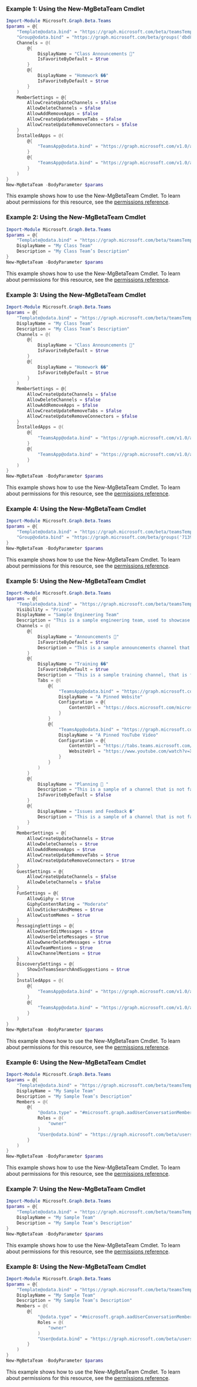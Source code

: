### Example 1: Using the New-MgBetaTeam Cmdlet
```powershell
Import-Module Microsoft.Graph.Beta.Teams
$params = @{
	"Template@odata.bind" = "https://graph.microsoft.com/beta/teamsTemplates('standard')"
	"Group@odata.bind" = "https://graph.microsoft.com/beta/groups('dbd8de4f-5d47-48da-87f1-594bed003375')"
	Channels = @(
		@{
			DisplayName = "Class Announcements 📢"
			IsFavoriteByDefault = $true
		}
		@{
			DisplayName = "Homework ��"
			IsFavoriteByDefault = $true
		}
	)
	MemberSettings = @{
		AllowCreateUpdateChannels = $false
		AllowDeleteChannels = $false
		AllowAddRemoveApps = $false
		AllowCreateUpdateRemoveTabs = $false
		AllowCreateUpdateRemoveConnectors = $false
	}
	InstalledApps = @(
		@{
			"TeamsApp@odata.bind" = "https://graph.microsoft.com/v1.0/appCatalogs/teamsApps('com.microsoft.teamspace.tab.vsts')"
		}
		@{
			"TeamsApp@odata.bind" = "https://graph.microsoft.com/v1.0/appCatalogs/teamsApps('1542629c-01b3-4a6d-8f76-1938b779e48d')"
		}
	)
}
New-MgBetaTeam -BodyParameter $params
```
This example shows how to use the New-MgBetaTeam Cmdlet.
To learn about permissions for this resource, see the [permissions reference](/graph/permissions-reference).
### Example 2: Using the New-MgBetaTeam Cmdlet
```powershell
Import-Module Microsoft.Graph.Beta.Teams
$params = @{
	"Template@odata.bind" = "https://graph.microsoft.com/beta/teamsTemplates('educationClass')"
	DisplayName = "My Class Team"
	Description = "My Class Team’s Description"
}
New-MgBetaTeam -BodyParameter $params
```
This example shows how to use the New-MgBetaTeam Cmdlet.
To learn about permissions for this resource, see the [permissions reference](/graph/permissions-reference).
### Example 3: Using the New-MgBetaTeam Cmdlet
```powershell
Import-Module Microsoft.Graph.Beta.Teams
$params = @{
	"Template@odata.bind" = "https://graph.microsoft.com/beta/teamsTemplates('educationClass')"
	DisplayName = "My Class Team"
	Description = "My Class Team’s Description"
	Channels = @(
		@{
			DisplayName = "Class Announcements 📢"
			IsFavoriteByDefault = $true
		}
		@{
			DisplayName = "Homework ��"
			IsFavoriteByDefault = $true
		}
	)
	MemberSettings = @{
		AllowCreateUpdateChannels = $false
		AllowDeleteChannels = $false
		AllowAddRemoveApps = $false
		AllowCreateUpdateRemoveTabs = $false
		AllowCreateUpdateRemoveConnectors = $false
	}
	InstalledApps = @(
		@{
			"TeamsApp@odata.bind" = "https://graph.microsoft.com/v1.0/appCatalogs/teamsApps('com.microsoft.teamspace.tab.vsts')"
		}
		@{
			"TeamsApp@odata.bind" = "https://graph.microsoft.com/v1.0/appCatalogs/teamsApps('1542629c-01b3-4a6d-8f76-1938b779e48d')"
		}
	)
}
New-MgBetaTeam -BodyParameter $params
```
This example shows how to use the New-MgBetaTeam Cmdlet.
To learn about permissions for this resource, see the [permissions reference](/graph/permissions-reference).
### Example 4: Using the New-MgBetaTeam Cmdlet
```powershell
Import-Module Microsoft.Graph.Beta.Teams
$params = @{
	"Template@odata.bind" = "https://graph.microsoft.com/beta/teamsTemplates('standard')"
	"Group@odata.bind" = "https://graph.microsoft.com/beta/groups('71392b2f-1765-406e-86af-5907d9bdb2ab')"
}
New-MgBetaTeam -BodyParameter $params
```
This example shows how to use the New-MgBetaTeam Cmdlet.
To learn about permissions for this resource, see the [permissions reference](/graph/permissions-reference).
### Example 5: Using the New-MgBetaTeam Cmdlet
```powershell
Import-Module Microsoft.Graph.Beta.Teams
$params = @{
	"Template@odata.bind" = "https://graph.microsoft.com/beta/teamsTemplates('standard')"
	Visibility = "Private"
	DisplayName = "Sample Engineering Team"
	Description = "This is a sample engineering team, used to showcase the range of properties supported by this API"
	Channels = @(
		@{
			DisplayName = "Announcements 📢"
			IsFavoriteByDefault = $true
			Description = "This is a sample announcements channel that is favorited by default. Use this channel to make important team, product, and service announcements."
		}
		@{
			DisplayName = "Training ��"
			IsFavoriteByDefault = $true
			Description = "This is a sample training channel, that is favorited by default, and contains an example of pinned website and YouTube tabs."
			Tabs = @(
				@{
					"TeamsApp@odata.bind" = "https://graph.microsoft.com/v1.0/appCatalogs/teamsApps('com.microsoft.teamspace.tab.web')"
					DisplayName = "A Pinned Website"
					Configuration = @{
						ContentUrl = "https://docs.microsoft.com/microsoftteams/microsoft-teams"
					}
				}
				@{
					"TeamsApp@odata.bind" = "https://graph.microsoft.com/v1.0/appCatalogs/teamsApps('com.microsoft.teamspace.tab.youtube')"
					DisplayName = "A Pinned YouTube Video"
					Configuration = @{
						ContentUrl = "https://tabs.teams.microsoft.com/Youtube/Home/YoutubeTab?videoId=X8krAMdGvCQ"
						WebsiteUrl = "https://www.youtube.com/watch?v=X8krAMdGvCQ"
					}
				}
			)
		}
		@{
			DisplayName = "Planning 📅 "
			Description = "This is a sample of a channel that is not favorited by default, these channels will appear in the more channels overflow menu."
			IsFavoriteByDefault = $false
		}
		@{
			DisplayName = "Issues and Feedback �"
			Description = "This is a sample of a channel that is not favorited by default, these channels will appear in the more channels overflow menu."
		}
	)
	MemberSettings = @{
		AllowCreateUpdateChannels = $true
		AllowDeleteChannels = $true
		AllowAddRemoveApps = $true
		AllowCreateUpdateRemoveTabs = $true
		AllowCreateUpdateRemoveConnectors = $true
	}
	GuestSettings = @{
		AllowCreateUpdateChannels = $false
		AllowDeleteChannels = $false
	}
	FunSettings = @{
		AllowGiphy = $true
		GiphyContentRating = "Moderate"
		AllowStickersAndMemes = $true
		AllowCustomMemes = $true
	}
	MessagingSettings = @{
		AllowUserEditMessages = $true
		AllowUserDeleteMessages = $true
		AllowOwnerDeleteMessages = $true
		AllowTeamMentions = $true
		AllowChannelMentions = $true
	}
	DiscoverySettings = @{
		ShowInTeamsSearchAndSuggestions = $true
	}
	InstalledApps = @(
		@{
			"TeamsApp@odata.bind" = "https://graph.microsoft.com/v1.0/appCatalogs/teamsApps('com.microsoft.teamspace.tab.vsts')"
		}
		@{
			"TeamsApp@odata.bind" = "https://graph.microsoft.com/v1.0/appCatalogs/teamsApps('1542629c-01b3-4a6d-8f76-1938b779e48d')"
		}
	)
}
New-MgBetaTeam -BodyParameter $params
```
This example shows how to use the New-MgBetaTeam Cmdlet.
To learn about permissions for this resource, see the [permissions reference](/graph/permissions-reference).
### Example 6: Using the New-MgBetaTeam Cmdlet
```powershell
Import-Module Microsoft.Graph.Beta.Teams
$params = @{
	"Template@odata.bind" = "https://graph.microsoft.com/beta/teamsTemplates('standard')"
	DisplayName = "My Sample Team"
	Description = "My Sample Team’s Description"
	Members = @(
		@{
			"@odata.type" = "#microsoft.graph.aadUserConversationMember"
			Roles = @(
				"owner"
			)
			"User@odata.bind" = "https://graph.microsoft.com/beta/users('0040b377-61d8-43db-94f5-81374122dc7e')"
		}
	)
}
New-MgBetaTeam -BodyParameter $params
```
This example shows how to use the New-MgBetaTeam Cmdlet.
To learn about permissions for this resource, see the [permissions reference](/graph/permissions-reference).
### Example 7: Using the New-MgBetaTeam Cmdlet
```powershell
Import-Module Microsoft.Graph.Beta.Teams
$params = @{
	"Template@odata.bind" = "https://graph.microsoft.com/beta/teamsTemplates('standard')"
	DisplayName = "My Sample Team"
	Description = "My Sample Team’s Description"
}
New-MgBetaTeam -BodyParameter $params
```
This example shows how to use the New-MgBetaTeam Cmdlet.
To learn about permissions for this resource, see the [permissions reference](/graph/permissions-reference).
### Example 8: Using the New-MgBetaTeam Cmdlet
```powershell
Import-Module Microsoft.Graph.Beta.Teams
$params = @{
	"Template@odata.bind" = "https://graph.microsoft.com/beta/teamsTemplates('standard')"
	DisplayName = "My Sample Team"
	Description = "My Sample Team’s Description"
	Members = @(
		@{
			"@odata.type" = "#microsoft.graph.aadUserConversationMember"
			Roles = @(
				"owner"
			)
			"User@odata.bind" = "https://graph.microsoft.com/beta/users('jacob@contoso.com')"
		}
	)
}
New-MgBetaTeam -BodyParameter $params
```
This example shows how to use the New-MgBetaTeam Cmdlet.
To learn about permissions for this resource, see the [permissions reference](/graph/permissions-reference).
